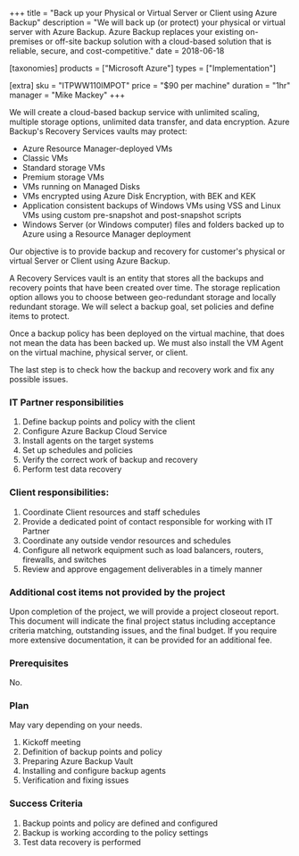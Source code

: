 +++
title = "Back up your Physical or Virtual Server or Client using Azure Backup"
description = "We will back up (or protect) your physical or virtual server with Azure Backup. Azure Backup replaces your existing on-premises or off-site backup solution with a cloud-based solution that is reliable, secure, and cost-competitive."
date = 2018-06-18

[taxonomies]
products = ["Microsoft Azure"]
types = ["Implementation"]

[extra]
sku = "ITPWW110IMPOT"
price = "$90 per machine"
duration = "1hr"
manager = "Mike Mackey"
+++

We will create a cloud-based backup service with unlimited scaling,
multiple storage options, unlimited data transfer, and data encryption.
Azure Backup's Recovery Services vaults may protect:

-   Azure Resource Manager-deployed VMs
-   Classic VMs
-   Standard storage VMs
-   Premium storage VMs
-   VMs running on Managed Disks
-   VMs encrypted using Azure Disk Encryption, with BEK and
    KEK
-   Application consistent backups of Windows VMs using VSS and
    Linux VMs using custom pre-snapshot and post-snapshot scripts
-   Windows Server (or Windows computer) files and folders backed up to
    Azure using a Resource Manager deployment

Our objective is to provide backup and recovery for customer's physical
or virtual Server or Client using Azure Backup.

A Recovery Services vault is an entity that stores all the backups and
recovery points that have been created over time. The storage
replication option allows you to choose between geo-redundant storage
and locally redundant storage. We will select a backup goal, set
policies and define items to protect.

Once a backup policy has been deployed on the virtual machine, that does
not mean the data has been backed up. We must also install the VM Agent
on the virtual machine, physical server, or client.

The last step is to check how the backup and recovery work and fix any
possible issues.

### IT Partner responsibilities

1.  Define backup points and policy with the client
2.  Configure Azure Backup Cloud Service
3.  Install agents on the target systems
4.  Set up schedules and policies
5.  Verify the correct work of backup and recovery
6.  Perform test data recovery

### Client responsibilities:

1.  Coordinate Client resources and staff schedules
2.  Provide a dedicated point of contact responsible for working with IT
    Partner
3.  Coordinate any outside vendor resources and schedules
4.  Configure all network equipment such as load balancers, routers,
    firewalls, and switches
5.  Review and approve engagement deliverables in a timely manner

### Additional cost items not provided by the project

Upon completion of the project, we will provide a project closeout
report. This document will indicate the final project status including
acceptance criteria matching, outstanding issues, and the final budget.
If you require more extensive documentation, it can be provided for an
additional fee.

### Prerequisites

No.

### Plan

May vary depending on your needs.

1.  Kickoff meeting
2.  Definition of backup points and policy
3.  Preparing Azure Backup Vault
4.  Installing and configure backup agents
5.  Verification and fixing issues

### Success Criteria

1.  Backup points and policy are defined and configured
2.  Backup is working according to the policy settings
3.  Test data recovery is performed